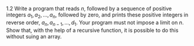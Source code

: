 1.2 Write a program that reads *n*, followed by a sequence of positive integers $a_1, a_2, \dots, a_n$, followed by zero, and prints these positive integers in reverse order, $a_n, a_{n - 1}, \dots, d_1$. Your program must not impose a limit on *n*. Show that, with the help of a recursive function, it is possible to do this without suing an array.